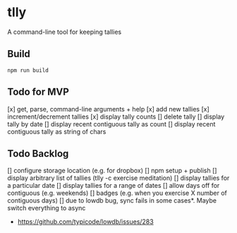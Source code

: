 # tlly

A command-line tool for keeping tallies

## Build

`npm run build`

## Todo for MVP

[x] get, parse, command-line arguments + help
[x] add new tallies
[x] increment/decrement tallies
[x] display tally counts
[] delete tally
[] display tally by date
[] display recent contiguous tally as count
[] display recent contiguous tally as string of chars

## Todo Backlog

[] configure storage location (e.g. for dropbox)
[] npm setup + publish
[] display arbitrary list of tallies (tlly -c exercise meditation)
[] display tallies for a particular date
[] display tallies for a range of dates
[] allow days off for contiguous (e.g. weekends)
[] badges (e.g. when you exercise X number of contiguous days)
[] due to lowdb bug, sync fails in some cases\*. Maybe switch everything to async

- https://github.com/typicode/lowdb/issues/283
